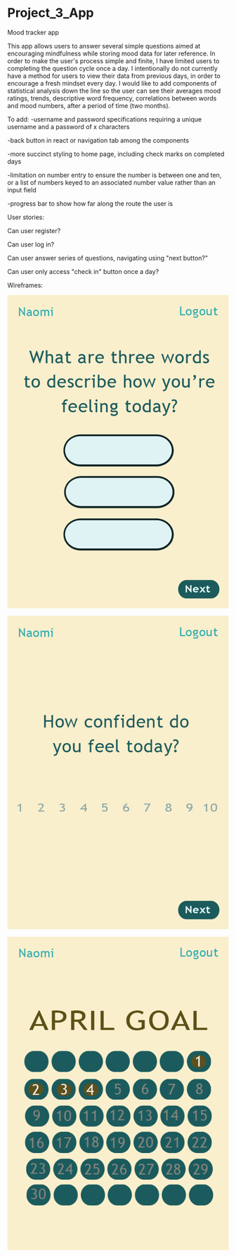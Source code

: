 # Project_3_App
Mood tracker app

This app allows users to answer several simple questions aimed at encouraging mindfulness while storing mood data for later reference. In order to make the user's process simple and finite, I have limited users to completing the question cycle once a day. I intentionally do not currently have a method for users to view their data from previous days, in order to encourage a fresh mindset every day. I would like to add components of statistical analysis down the line so the user can see their averages mood ratings, trends, descriptive word frequency, correlations between words and mood numbers, after a period of time (two months).

To add:
-username and password specifications requiring a unique username and a password of x characters

-back button in react or navigation tab among the components

-more succinct styling to home page, including check marks on completed days

-limitation on number entry to ensure the number is between one and ten, or a list of numbers keyed to an associated number value rather than an input field

-progress bar to show how far along the route the user is

User stories:

Can user register?

Can user log in?

Can user answer series of questions, navigating using "next button?"

Can user only access "check in" button once a day?


Wireframes:


![1](wireframes/wireframe1.png?raw=true)

![2](wireframes/Wireframe2.jpg)

![3](wireframes/wireframe3.png)
